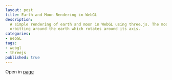 ```yaml
---
layout: post
title: Earth and Moon Rendering in WebGL
description:
  A simple rendering of earth and moon in WebGL using three.js. The moon is
  orbitting around the earth which rotates around its axis.
categories:
- WebGL
tags:
- webgl
- threejs
published: true
---
```


Open in [page](/webgl/sun-earth-moon-rendering)

<div id="viewer" style="width:100%;height:650px;">
</div>

<script src="/js/three.min.js"></script>
<script src="/js/sun-earth-moon.js"></script>
<script>
  // renderer
  var container = document.getElementById('viewer');
  var renderer = new THREE.WebGLRenderer({ antialias: true });
  renderer.shadowMapEnabled = true;
  renderer.setSize(container.offsetWidth, container.offsetHeight);
  container.appendChild(renderer.domElement);

  // scene
  var scene = new THREE.Scene();
  scene.add(new THREE.AmbientLight(0x444444));

  // camera
  var camera = new THREE.PerspectiveCamera(45,
    container.offsetWidth / container.offsetHeight, 1, 10000);
  camera.position.set(0, 0, 5.3333);
  scene.add(camera);

  // earth
  var earth = new THREE.Object3D();
  var earth = new Earth();
  scene.add(earth.object3D);

  // sun
  var sun = new Sun();
  scene.add(sun.object3D);

  var render = function() {
    requestAnimationFrame(render);
    earth.update();
    renderer.render(scene, camera);
  };

  render();
</script>
